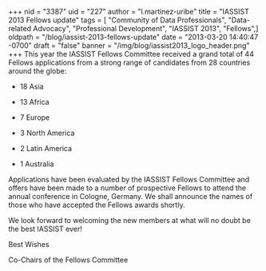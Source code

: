 +++
nid = "3387"
uid = "227"
author = "l.martinez-uribe"
title = "IASSIST 2013 Fellows update"
tags = [ "Community of Data Professionals", "Data-related Advocacy", "Professional Development", "IASSIST 2013", "Fellows",]
oldpath = "/blog/iassist-2013-fellows-update"
date = "2013-03-20 14:40:47 -0700"
draft = "false"
banner = "/img/blog/iassist2013_logo_header.png"
+++
This year the IASSIST Fellows Committee received a grand total of 44
Fellows applications from a strong range of candidates from 28 countries
around the globe:

-   18 Asia    

-   13 Africa

-   7 Europe

-   3 North America

-   2 Latin America

-   1 Australia

Applications have been evaluated by the IASSIST Fellows Committee and
offers have been made to a number of prospective Fellows to attend the
annual conference in Cologne, Germany. We shall announce the names of
those who have accepted the Fellows awards shortly.

We look forward to welcoming the new members at what will no doubt be
the best IASSIST ever!

Best Wishes

Co-Chairs of the Fellows Committee
